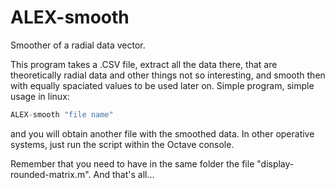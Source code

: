 # ALEX-smooth
Smoother of a radial data vector.


This program takes a .CSV file, extract all the data there, that are theoretically radial data and other things not so interesting, and smooth then with equally spaciated values to be used later on. Simple program, simple usage in linux:
```octave
ALEX-smooth "file name"
```
and you will obtain another file with the smoothed data. In other operative systems, just run the script within the Octave console.

Remember that you need to have in the same folder the file "display-rounded-matrix.m".
And that's all...
